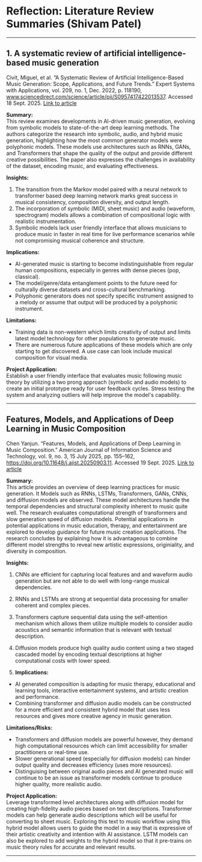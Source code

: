 # Reflection: Literature Review Summaries (Shivam Patel)

---

## 1. A systematic review of artificial intelligence-based music generation  
Civit, Miguel, et al. “A Systematic Review of Artificial Intelligence-Based Music Generation: Scope, Applications, and Future Trends.” Expert Systems with Applications, vol. 209, no. 1, Dec. 2022, p. 118190, www.sciencedirect.com/science/article/pii/S0957417422013537. Accessed 18 Sept. 2025.
[Link to article](https://www.sciencedirect.com/science/article/pii/S0957417422013537)

**Summary:**  
This review examines developments in AI-driven music generation, evolving from symbolic models to state-of-the-art deep learning methods. The authors categorize the research into symbolic, audio, and hybrid music generation, highlighting how the most common generator models were polyphonic models. These models use architectures such as RNNs, GANs, and Transformers that shape the quality of the output and provide different creative possibilities. The paper also expresses the challenges in availability of the dataset, encoding music, and evaluating effectiveness. 

**Insights:**  
1. The transition from the Markov model paired with a neural network to transformer based deep learning network marks great success in musical consistency, composition diversity, and output length.
2. The incorporation of symbolic (MIDI, sheet music) and audio (waveform, spectrogram) models allows a combination of compositional logic with realistic instrumentation.
3. Symbolic models lack user friendly interface that allows musicians to produce music in faster in real time for live performance scenarios while not compromising musical coherence and structure. 

**Implications:**  
- AI-generated music is starting to become indistinguishable from regular human compositions, especially in genres with dense pieces (pop, classical).
- The model/genre/data entanglement points to the future need for culturally diverse datasets and cross-cultural benchmarking.
- Polyphonic generators does not specify specific instrument assigned to a melody or assume that output will be produced by a polyphonic instrument.

**Limitations:**  
- Training data is non-western which limits creativity of output and limits latest model technology for other populations to generate music.
- There are numerous future applications of these models which are only starting to get discovered. A use case can look include musical composition for visual media. 

**Project Application:**  
Establish a user friendly interface that evaluates music following music theory by utilizing a two prong approach (symbolic and audio models) to create an initial prototype ready for user feedback cycles. Stress testing the system and analyzing outliers will help improve the model's capability. 

---

## Features, Models, and Applications of Deep Learning in Music Composition  
Chen Yanjun. “Features, Models, and Applications of Deep Learning in Music Composition.” American Journal of Information Science and Technology, vol. 9, no. 3, 15 July 2025, pp. 155–162, https://doi.org/10.11648/j.ajist.20250903.11. Accessed 19 Sept. 2025.
[Link to article](https://www.sciencepublishinggroup.com/article/10.11648/j.ajist.20250903.11)

**Summary:**  
This article provides an overview of deep learning practices for music generation. It Models such as RNNs, LSTMs, Transformers, GANs, CNNs, and diffusion models are observed. These model architectures handle the temporal dependencies and structural complexity inherent to music quite well. The research evaluates computational strength of transformers and slow generation speed of diffusion models. Potential applications in potential applications in music education, therapy, and entertainment are explored to develop guidance  for future music creation applications. The research concludes by explaining how it is advantageous to combine different model strengths to reveal new artistic expressions, originiality, and diversity in composition.

**Insights:**  
1. CNNs are efficient for capturing local features and and waveform audio generation but are not able to do well with long-range musical dependencies.
2. RNNs and LSTMs are strong at sequential data processing for smaller coherent and complex pieces.
3. Transformers capture sequential data using the self-attention mechanism which allows them utilize multiple models to consider audio acoustics and semantic information that is relevant with textual description. 
4. Diffusion models produce high quality audio content using a two staged cascaded model by encoding textual descriptions at higher computational costs with lower speed. 

2. **Implications:**  
- AI generated composition is adapting for music therapy, educational and learning tools, interactive entertainment systems, and artistic creation and performance.
- Combining transformer and diffusion audio models can be constructed for a more efficient and consistent hybrid model that uses less resources and gives more creative agency in music generation.


**Limitations/Risks:**  
- Transformers and diffusion models are powerful however, they demand high computational resources which can limit accessibility for smaller practitioners or real-time use.
- Slower generational speed (especially for diffusion models) can hinder output quality and decreases efficiency (uses more resources).
- Distinguising between original audio pieces and AI generated music will continue to be an issue as transformer models continue to produce higher quality, more realistic audio.

**Project Application:**  
Leverage transformed level architectures along with diffusion model for creating high-fidelity audio pieces based on text descriptions. Transformer models can help generate audio descriptions which will be useful for converting to sheet music. Exploring this text to music workflow using this hybrid model allows users to guide the model in a way that is expressive of their artistic creativity and intention with AI assistance. LSTM models can also be explored to add weights to the hybrid model so that it pre-trains on music theory rules for accurate and relevant results.

---
